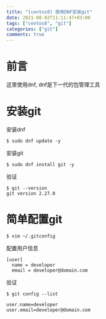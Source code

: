 ```yaml
---
title: "[centos8] 使用DNF安装git"
date: 2021-08-02T11:11:47+03:00
tags: ["centos8", "git"]
categories: ["git"]
comments: true
---
```


# 前言
这里使用dnf, dnf是下一代的包管理工具

# 安装git
安装dnf
```
$ sudo dnf update -y
```
安装git
```
$ sudo dnf install git -y
```
验证
```
$ git --version
git version 2.27.0
```

# 简单配置git

```
$ vim ~/.gitconfig
```

配置用户信息
```
[user]
  name = developer
  email = developer@domain.com
```

验证
```
$ git config --list

user.name=developer
user.email=developer@domain.com
```